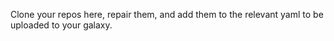Clone your repos here, repair them, and add them to the relevant yaml to be uploaded to your galaxy.
